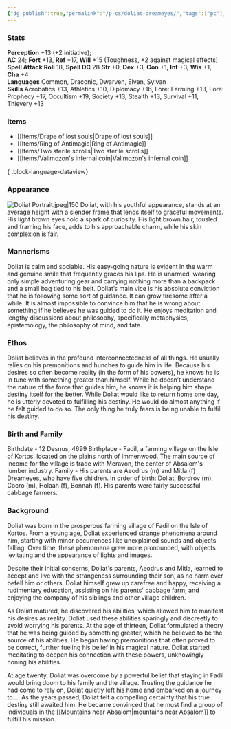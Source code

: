 ```yaml
---
{"dg-publish":true,"permalink":"/p-cs/doliat-dreameyes/","tags":["pc"],"dgShowBacklinks":true,"dgShowLocalGraph":true,"noteIcon":"pc","created":"2023-12-28T00:37:49.029+01:00","updated":"2024-01-19T01:34:08.315+01:00"}
---
```


### Stats
**Perception** +13 (+2 initiative);  
**AC** 24; **Fort** +13, **Ref** +17, **Will** +15 (Toughness, +2 against magical effects)
**Spell Attack Roll** 18, **Spell DC** 28
**Str** +0, **Dex** +3, **Con** +1, **Int** +3, **Wis** +1, **Cha** +4  
**Languages** Common, Draconic, Dwarven, Elven, Sylvan  
**Skills** Acrobatics +13, Athletics +10, Diplomacy +16, Lore: Farming +13, Lore: Prophecy +17, Occultism +19, Society +13, Stealth +13, Survival +11, Thievery +13  

### Items
- [[Items/Drape of lost souls\|Drape of lost souls]]
- [[Items/Ring of Antimagic\|Ring of Antimagic]]
- [[Items/Two sterile scrolls\|Two sterile scrolls]]
- [[Items/Vallmozon's infernal coin\|Vallmozon's infernal coin]]

{ .block-language-dataview}

### Appearance
![Doliat Portrait.jpeg|150](/img/user/_vault/attachments/Doliat%20Portrait.jpeg)
Doliat, with his youthful appearance, stands at an average height with a slender frame that lends itself to graceful movements. His light brown eyes hold a spark of curiosity. His light brown hair, tousled and framing his face, adds to his approachable charm, while his skin complexion is fair.

### Mannerisms
Doliat is calm and sociable. His easy-going nature is evident in the warm and genuine smile that frequently graces his lips. He is unarmed, wearing only simple adventuring gear and carrying nothing more than a backpack and a small bag tied to his belt.
Doliat’s main vice is his absolute conviction that he is following some sort of guidance. It can grow tiresome after a while. It is almost impossible to convince him that he is wrong about something if he believes he was guided to do it. He enjoys meditation and lengthy discussions about philosophy, specifically metaphysics, epistemology, the philosophy of mind, and fate.

### Ethos
Doliat believes in the profound interconnectedness of all things. He usually relies on his premonitions and hunches to guide him in life. Because his desires so often become reality (in the form of his powers), he knows he is in tune with something greater than himself. While he doesn’t understand the nature of the force that guides him, he knows it is helping him shape destiny itself for the better.
While Doliat would like to return home one day, he is utterly devoted to fulfilling his destiny. He would do almost anything if he felt guided to do so. The only thing he truly fears is being unable to fulfill his destiny.

### Birth and Family
Birthdate - 12 Desnus, 4699
Birthplace - Fadil, a farming village on the Isle of Kortos, located on the plains north of Immenwood. The main source of income for the village is trade with Meravon, the center of Absalom's lumber industry.
Family - His parents are Aeodrus (m) and Mitla (f) Dreameyes, who have five children. In order of birth: Doliat, Bordrov (m), Cocro (m), Holaah (f), Bonnah (f). His parents were fairly successful cabbage farmers.

### Background
Doliat was born in the prosperous farming village of Fadil on the Isle of Kortos. From a young age, Doliat experienced strange phenomena around him, starting with minor occurrences like unexplained sounds and objects falling. Over time, these phenomena grew more pronounced, with objects levitating and the appearance of lights and images.

Despite their initial concerns, Doliat's parents, Aeodrus and Mitla, learned to accept and live with the strangeness surrounding their son, as no harm ever befell him or others. Doliat himself grew up carefree and happy, receiving a rudimentary education, assisting on his parents' cabbage farm, and enjoying the company of his siblings and other village children.

As Doliat matured, he discovered his abilities, which allowed him to manifest his desires as reality.  Doliat used these abilities sparingly and discreetly to avoid worrying his parents. At the age of thirteen, Doliat formulated a theory that he was being guided by something greater, which he believed to be the source of his abilities. He began having premonitions that often proved to be correct, further fueling his belief in his magical nature. Doliat started meditating to deepen his connection with these powers, unknowingly honing his abilities.

At age twenty, Doliat was overcome by a powerful belief that staying in Fadil would bring doom to his family and the village. Trusting the guidance he had come to rely on, Doliat quietly left his home and embarked on a journey to.... As the years passed, Doliat felt a compelling certainty that his true destiny still awaited him. He became convinced that he must find a group of individuals in the [[Mountains near Absalom\|mountains near Absalom]] to fulfill his mission.